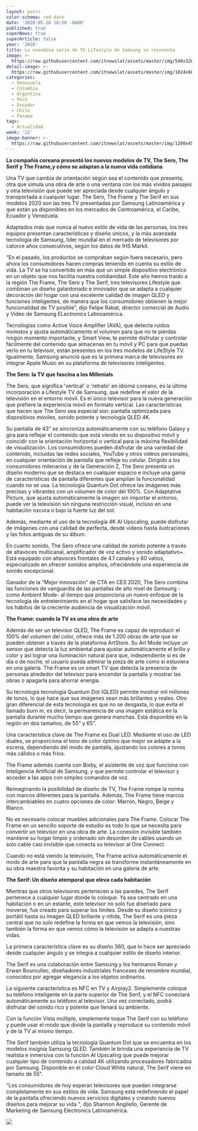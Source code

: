 ```yaml
---
layout: posts
color-schema: red-dark
date: '2020-05-26 18:50 -0400'
published: true
superNews: true
superArticle: false
year: '2020'
title: La novedosa serie de TV Lifestyle de Samsung se reinventa
image: >-
  https://raw.githubusercontent.com/itnewslat/assets/master/img/540x320/Lifestyle-Samsung-p.jpg
detail-image: >-
  https://raw.githubusercontent.com/itnewslat/assets/master/img/1024x680/Lifestyle-Samsung-g.jpg
categories:
  - Venezuela
  - Colombia
  - Argentina
  - Perú
  - Ecuador
  - Chile
  - Panama
tags:
  - Actualidad
week: '22'
image-banner: >-
  https://raw.githubusercontent.com/itnewslat/assets/master/img/1200x450/Lifestyle-Samsung-l.jpg
---
```

**La compañía coreana presentó los nuevos modelos de TV, The Sero, The Serif y The Frame,y cómo se adaptan a la nueva vida cotidiana**

Una TV que cambia de orientación según sea el contenido que presenta, otra que simula una obra de arte o una ventana con los más vívidos paisajes y otra televisión que puede ser apreciada desde cualquier ángulo y transportada a cualquier lugar. The Sero, The Frame y The Serif en sus modelos 2020 son las tres TV presentadas por Samsung Latinoamérica y que están ya disponibles en los mercados de Centroamérica, el Caribe, Ecuador y Venezuela.

Adaptados más que nunca al nuevo estilo de vida de las personas, los tres equipos presentan características y diseño únicos, y la más avanzada tecnología de Samsung, líder mundial en el mercado de televisores por catorce años consecutivos, según los datos de IHS Markit.

“En el pasado, los productos se compraban según fuera necesario, pero ahora los consumidores hacen compras teniendo en cuenta su estilo de vida. La TV se ha convertido en más que un simple dispositivo electrónico en un objeto que nos facilita nuestra cotidianidad. Este año hemos traído a la región The Frame, The Sero y The Serif, tres televisores Lifestyle que combinan un diseño galardonado e innovador que se adapta a cualquier decoración del hogar con una excelente calidad de imagen QLED y funciones inteligentes, de manera que los consumidores obtienen la mejor funcionalidad de TV posible”, dijo Felipe Rabat, director comercial de Audio y Video de Samsung ELectronics Latinoamérica. 

Tecnologías como Active Voice Amplifier (AVA), que detecta ruidos molestos y ajusta automáticamente el volumen para que no te pierdas ningún momento importante, y Smart View, te permite disfrutar y controlar fácilmente del contenido que almacenas en tu móvil y PC para que puedas verlo en tu televisor, están presentes en los tres modelos de LifeStyle TV. Igualmente, Samsung anunció que es la primera marca de televisores en integrar Apple Music en su plataforma de televisores inteligentes.

**The Sero: la TV que fascina a los Millenials**

The Sero, que significa 'vertical' o 'retrato' en idioma coreano, es la última incorporación a Lifestyle TV de Samsung, que redefine el valor de la televisión en el entorno móvil. Es el único televisor para la nueva generación que prefiere la experiencia móvil en formato vertical. Las características que hacen que The Sero sea especial son: pantalla optimizada para dispositivos móviles, sonido potente y tecnología QLED 4K.

Su pantalla de 43” se sincroniza automáticamente con su teléfono Galaxy y gira para reflejar el contenido que está viendo en su dispositivo móvil y coincidir con la orientación horizontal o vertical para la máxima flexibilidad de visualización. Los consumidores pueden disfrutar de una variedad de contenido, incluidas las redes sociales, YouTube y otros videos personales, en cualquier orientación de pantalla que refleje su celular.
Dirigido a los consumidores milenarios y de la Generación Z, The Sero presenta un diseño moderno que se destaca en cualquier espacio e incluye una gama de características de pantalla diferentes que amplían la funcionalidad cuando no se usa. La tecnología Quantum Dot ofrece las imágenes más precisas y vibrantes con un volumen de color del 100%. Con Adaptative Picture, que ajusta automáticamente la imagen sin importar el entorno, puede ver la televisión sin ninguna restricción visual, incluso en una habitación oscura o bajo la fuerte luz del sol.

Además, mediante el uso de la tecnología 4K AI Upscaling, puede disfrutar de imágenes con una calidad de perfecta, desde videos hasta ilustraciones y las fotos antiguas de su álbum.

En cuanto sonido, The Sero ofrece una calidad de sonido potente a través de altavoces multicanal, amplificador de voz activo y sonido adaptativo+. Está equipado con altavoces frontales de 4.1 canales y 60 vatios, especializado en ofrecer sonidos amplios, ofreciéndole una experiencia de sonido excepcional.

Ganador de la “Mejor innovación” de CTA en CES 2020, The Sero combina las funciones de vanguardia de las pantallas de alto nivel de Samsung -como Ambient Mode- al tiempo que proporciona un nuevo enfoque de la tecnología de entretenimiento en el hogar que satisface las necesidades y los hábitos de la creciente audiencia de visualización móvil.

**The Frame: cuando la TV es una obra de arte**

Además de ser un televisor QLED, The Frame es capaz de reproducir el 100% del volumen del color, ofrece más de 1.200 obras de arte que se pueden obtener a través de la plataforma ArtStore. Su Art Mode incluye un sensor que detecta la luz ambiental para ajustar automáticamente el brillo y color y así lograr una iluminación natural para que, independiente si es de día o de noche, el usuario pueda admirar la pieza de arte como si estuviera en una galería. The Frame es un smart TV que detecta la presencia de personas alrededor del televisor para encender la pantalla y mostrar las obras o apagarla para ahorrar energía.

Su tecnología tecnología Quantum Dot (QLED) permite mostrar mil millones de tonos, lo que hace que sus imágenes sean más brillantes y reales. Otro gran diferencial de esta tecnología es que no se desgasta, lo que evita el llamado burn in, es decir, la permanencia de una imagen estática en la pantalla durante mucho tiempo que genera manchas. Está disponible en la región en dos tamaños, de 55” y 65”.

Una característica clave de The Frame es Dual LED. Mediante el uso de LED duales, se proporciona el tono de color óptimo que mejor se adapte a la escena, dependiendo del modo de pantalla, ajustando los colores a tonos más cálidos o más fríos.

The Frame además cuenta con Bixby, el asistente de voz que funciona con Inteligencia Artificial de Samsung, y que permite controlar el televisor y acceder a las apps con simples comandos de voz. 

Reimaginando la posibilidad de diseño de TV, The Frame rompe la norma con marcos diferentes para la pantalla. Además, The Frame tiene marcos intercambiables en cuatro opciones de color: Marrón, Negro, Beige y Blanco.

No es necesario colocar muebles adicionales para The Frame. Colocar The Frame en un sencillo soporte de estudio es todo lo que se necesita para convertir un televisor en una obra de arte. La conexión invisible también mantiene su hogar limpio y ordenado sin desorden de cables usando un solo cable casi invisible que conecta su televisor al One Connect.

Cuando no está viendo la televisión, The Frame activa automáticamente el modo de arte para que la pantalla negra se transforme instantáneamente en su obra maestra favorita y su habitación en una galería de arte.

**The Serif: Un diseño atemporal que eleva cada habitación**

Mientras que otros televisores pertenecen a las paredes, The Serif pertenece a cualquier lugar donde lo coloque. Ya sea centrado en una habitación o en un estante, este televisor no solo fue diseñado para moverse, fue creado para superar los límites. Desde su diseño icónico y portátil hasta su imagen QLED brillante y nítida, The Serif es una pieza central que no solo redefine la forma en que vemos la televisión, sino también la forma en que vemos cómo la televisión se adapta a nuestras vidas.

La primera característica clave es su diseño 360, que lo hace ser apreciado desde cualquier ángulo y se integra a cualquier estilo de diseño interior.

The Serif es una colaboración entre Samsung y los hermanos Ronan y Erwan Bouroullec, diseñadores industriales franceses de renombre mundial, conocidos por agregar elegancia a los objetos ordinarios.

La siguiente característica es NFC en TV y Airplay2. Simplemente coloque su teléfono inteligente en la parte superior de The Serif, y el NFC conectará automáticamente su teléfono al televisor. Una vez conectado, podrá disfrutar del sonido rico y potente que llenará su ambiente. 

Con la función Vista múltiple, simplemente toque The Serif con su teléfono y puede usar el modo que divide la pantalla y reproduce su contenido móvil y de la TV al mismo tiempo.

The Serif también utiliza la tecnología Quantum Dot que se encuentra en los modelos insignia Samsung QLED. También le brinda una experiencia de TV realista e inmersiva con la función AI Upscaling que puede mejorar cualquier tipo de contenido a calidad 4K utilizando procesadores fabricados por Samsung. Disponible en el color Cloud White natural, The Serif viene en tamaño de 55".

“Los consumidores de hoy esperan televisores que puedan integrarse completamente en sus estilos de vida. Samsung está redefiniendo el papel de la pantalla ofreciendo nuevos servicios digitales y creando nuevos diseños para mejorar su vida ", dijo Shannon Angilello, Gerente de Marketing de Samsung Electronics Latinoamérica.

<img src="https://tracker.metricool.com/c3po.jpg?hash=56f88a41e39ab42c063cc51676587a04"/>
